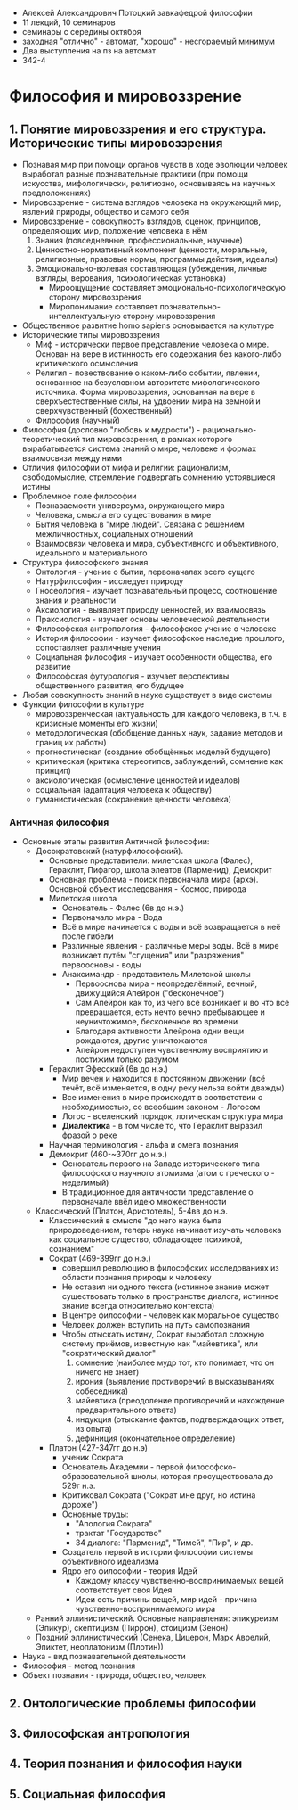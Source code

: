 
- Алексей Александрович Потоцкий завкафедрой философии
- 11 лекций, 10 семинаров
- семинары с середины октября
- заходная "отлично" - автомат, "хорошо" - несгораемый минимум
- Два выступления на пз на автомат
- 342-4
# Философия и мировоззрение
## 1. Понятие мировоззрения и его структура. Исторические типы мировоззрения
- Познавая мир при помощи органов чувств в ходе эволюции человек выработал разные познавательные практики (при помощи искусства, мифологически, религиозно, основываясь на научных предположениях)
- Мировоззрение - система взглядов человека на окружающий мир, явлений природы, общество и самого себя
- Мировоззрение - совокупность взглядов, оценок, принципов, определяющих мир, положение человека в нём
	1. Знания (повседневные, профессиональные, научные)
	2. Ценностно-нормативный компонент (ценности, моральные, религиозные, правовые нормы, программы действия, идеалы)
	3. Эмоционально-волевая составляющая (убеждения, личные взгляды, верования, психологическая установка)
		- Мироощущение составляет эмоционально-психологическую сторону мировоззрения
		- Миропонимание составляет познавательно-интеллектуальную сторону мировоззрения
- Общественное развитие homo sapiens основывается на культуре
- Исторические типы мировоззрения
	- Миф - исторически первое представление человека о мире. Основан на вере в истинность его содержания без какого-либо критического осмысления
	- Религия - повествование о каком-либо событии, явлении, основанное на безусловном авторитете мифологического источника. Форма мировоззрения, основанная на вере в сверхъестественные силы, на удвоении мира на земной и сверхчувственный (божественный)
	- Философия (научный)
- Философия (дословно "любовь к мудрости") - рационально-теоретический тип мировоззрения, в рамках которого вырабатывается система знаний о мире, человеке и формах взаимосвязи между ними
- Отличия философии от мифа и религии: рационализм, свободомыслие, стремление подвергать сомнению устоявшиеся истины
- Проблемное поле философии
	- Познаваемости универсума, окружающего мира
	- Человека, смысла его существования в мире
	- Бытия человека в "мире людей". Связана с решением межличностных, социальных отношений
	- Взаимосвязи человека и мира, субъективного и объективного, идеального и материального
- Структура философского знания
	- Онтология - учение о бытии, первоначалах всего сущего
	- Натурфилософия - исследует природу
	- Гносеология - изучает познавательный процесс, соотношение знания и реальности
	- Аксиология - выявляет природу ценностей, их взаимосвязь
	- Праксиология - изучает основы человеческой деятельности
	- Философская антропология - философское учение о человеке
	- История философии - изучает философское наследие прошлого, сопоставляет различные учения
	- Социальная философия - изучает особенности общества, его развитие
	- Философская футурология - изучает перспективы общественного развития, его будущее
- Любая совокупность знаний в науке существует в виде системы
- Функции философии в культуре
	- мировоззренческая (актуальность для каждого человека, в т.ч. в кризисные моменты его жизни)
	- методологическая (обобщение данных наук, задание методов и границ их работы)
	- прогностическая (создание обобщённых моделей будущего)
	- критическая (критика стереотипов, заблуждений, сомнение как принцип)
	- аксиологическая (осмысление ценностей и идеалов)
	- социальная (адаптация человека к обществу)
	- гуманистическая (сохранение ценности человека)
### Античная философия
- Основные этапы развития Античной философии:
	- Досократовский (натурфилософский). 
		- Основные представители: милетская школа (Фалес), Гераклит, Пифагор, школа элеатов (Парменид), Демокрит
		- Основная проблема - поиск первоначала мира (архэ). Основной объект исследования - Космос, природа
		- Милетская школа
			- Основатель - Фалес (6в до н.э.)
			- Первоначало мира - Вода
			- Всё в мире начинается с воды и всё возвращается в неё после гибели
			- Различные явления - различные меры воды. Всё в мире возникает путём "сгущения" или "разряжения" первоосновы - воды
			- Анаксимандр - представитель Милетской школы
				- Первооснова мира - неопределённый, вечный, движущийся Апейрон ("бесконечное")
				- Сам Апейрон как то, из чего всё возникает и во что всё превращается, есть нечто вечно пребывающее и неуничтожимое, бесконечное во времени
				- Благодаря активности Апейрона одни вещи рождаются, другие уничтожаются
				- Апейрон недоступен чувственному восприятию и постижим только разумом
		- Гераклит Эфесский (6в до н.э.)
			- Мир вечен и находится в постоянном движении (всё течёт, всё изменяется, в одну реку нельзя войти дважды)
			- Все изменения в мире происходят в соответствии с необходимостью, со всеобщим законом - Логосом
			- Логос - вселенский порядок, логическая структура мира
			- **Диалектика** - в том числе то, что Гераклит выразил фразой о реке
		- Научная терминология - альфа и омега познания
		- Демокрит (460-~370гг до н.э.)
			- Основатель первого на Западе исторического типа философского научного атомизма (атом с греческого - неделимый)
			- В традиционное для античности представление о первоначале ввёл идею множественности
	- Классический (Платон, Аристотель), 5-4вв до н.э.
		- Классический в смысле "до него наука была природоведением, теперь наука начинает изучать человека как социальное существо, обладающее психикой, сознанием"
		- Сократ (469-399гг до н.э.)
			- совершил революцию в философских исследованиях из области познания природы к человеку
			- Не оставил ни одного текста (истинное знание может существовать только в пространстве диалога, истинное знание всегда относительно контекста)
			- В центре философии - человек как моральное существо
			- Человек должен вступить на путь самопознания
			- Чтобы отыскать истину, Сократ выработал сложную систему приёмов, известную как "майевтика", или "сократический диалог"
				1. сомнение (наиболее мудр тот, кто понимает, что он ничего не знает)
				2. ирония (выявление противоречий в высказываниях собеседника)
				3. майевтика (преодоление противоречий и нахождение предварительного ответа)
				4. индукция (отыскание фактов, подтверждающих ответ, из опыта)
				5. дефиниция (окончательное определение)
		- Платон (427-347гг до н.э)
			- ученик Сократа
			- Основатель Академии - первой философско-образовательной школы, которая просуществовала до 529г н.э.
			- Критиковал Сократа ("Сократ мне друг, но истина дороже")
			- Основные труды:
				- "Апология Сократа"
				- трактат "Государство"
				- 34 диалога: "Парменид", "Тимей", "Пир", и др.
			- Создатель первой в истории философии системы объективного идеализма
			- Ядро его философии - теория Идей
				- Каждому классу чувственно-воспринимаемых вещей соответствует своя Идея
				- Идеи есть причины вещей, мир идей - причина чувственно-воспринимаемого мира
	- Ранний эллинистический. Основные направления: эпикуреизм (Эпикур), скептицизм (Пиррон), стоицизм (Зенон)
	- Поздний эллинистический (Сенека, Цицерон, Марк Аврелий, Эпиктет, неоплатонизм (Плотин))
- Наука - вид познавательной деятельности
- Философия - метод познания
- Объект познания - природа, общество, человек
## 2. Онтологические проблемы философии
## 3. Философская антропология
## 4. Теория познания и философия науки
## 5. Социальная философия